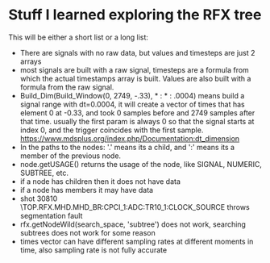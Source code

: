 # Stuff I learned exploring the RFX tree
This will be either a short list or a long list:
- There are signals with no raw data, but values and timesteps are just 2 arrays
- most signals are built with a raw signal, timesteps are a formula from which the actual timestamps
  array is built. Values are also built with a formula from the raw signal.
- Build_Dim(Build_Window(0, 2749, -.33), * : * : .0004) means build a signal range with dt=0.0004,
  it will create a vector of times that has element 0 at -0.33, and took 0 samples before and 2749
  samples after that time. usually the first param is always 0 so that the signal starts at index 0,
  and the trigger coincides with the first sample.
  https://www.mdsplus.org/index.php/Documentation:dt_dimension
- In the paths to the nodes: '.' means its a child, and ':' means its a member of the previous node.
- node.getUSAGE() returns the usage of the node, like SIGNAL, NUMERIC, SUBTREE, etc.
- if a node has children then it does not have data
- if a node has members it may have data
- shot 30810 \\TOP.RFX.MHD.MHD_BR:CPCI_1:ADC:TR10_1:CLOCK_SOURCE throws segmentation fault
- rfx.getNodeWild(search_space, 'subtree') does not work, searching subtrees does not work for some
  reason
- times vector can have different sampling rates at different moments in time, also sampling rate
  is not fully accurate

